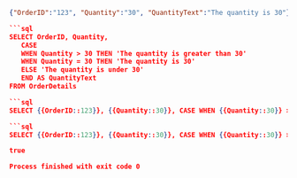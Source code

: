 ```json
{"OrderID":"123", "Quantity":"30", "QuantityText":"The quantity is 30"}`

```sql
SELECT OrderID, Quantity,
   CASE
   WHEN Quantity > 30 THEN 'The quantity is greater than 30'
   WHEN Quantity = 30 THEN 'The quantity is 30'
   ELSE 'The quantity is under 30'
   END AS QuantityText
FROM OrderDetails

```sql
SELECT {{OrderID::123}}, {{Quantity::30}}, CASE WHEN {{Quantity::30}} > 30 THEN 'The quantity is greater than 30' WHEN {{Quantity::30}} = 30 THEN 'The quantity is 30' ELSE 'The quantity is under 30' END AS {{QuantityText::The quantity is 30}} FROM OrderDetails

```sql
SELECT {{OrderID::123}}, {{Quantity::30}}, CASE WHEN {{Quantity::30}} > 30 THEN 'The quantity is greater than 30' WHEN {{Quantity::30}} = 30 THEN 'The quantity is 30' ELSE 'The quantity is under 30' END AS {{QuantityText::The quantity is 30}} FROM OrderDetails

true

Process finished with exit code 0